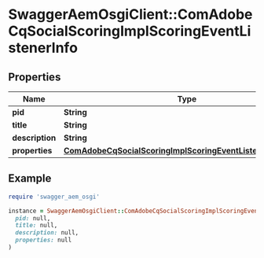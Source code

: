 # SwaggerAemOsgiClient::ComAdobeCqSocialScoringImplScoringEventListenerInfo

## Properties

| Name | Type | Description | Notes |
| ---- | ---- | ----------- | ----- |
| **pid** | **String** |  | [optional] |
| **title** | **String** |  | [optional] |
| **description** | **String** |  | [optional] |
| **properties** | [**ComAdobeCqSocialScoringImplScoringEventListenerProperties**](ComAdobeCqSocialScoringImplScoringEventListenerProperties.md) |  | [optional] |

## Example

```ruby
require 'swagger_aem_osgi'

instance = SwaggerAemOsgiClient::ComAdobeCqSocialScoringImplScoringEventListenerInfo.new(
  pid: null,
  title: null,
  description: null,
  properties: null
)
```

